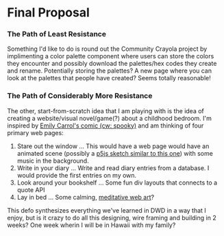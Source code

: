 # Final Proposal

### The Path of Least Resistance

Something I'd like to do is round out the Community Crayola project by implimenting a color palette component where users can store the colors they encounter and possibly download the palettes/hex codes they create and rename. Potentially storing the palettes? A new page where you can look at the palettes that people have created? Seems totally reasonable!

### The Path of Considerably More Resistance

The other, start-from-scratch idea that I am playing with is the idea of creating a website/visual novel/game(?) about a childhood bedroom. I'm inspired by [Emily Carrol's comic (cw: spooky)](http://emcarroll.com/comics/margot/index.html) and am thinking of four primary web pages:

1. Stare out the window
   ... This would have a web page would have an animated scene (possibly a [p5js sketch similar to this one](https://editor.p5js.org/cdacanay/full/rrRFuvb2)) with some music in the background.
2. Write in your diary
   ... Write and read diary entries from a database. I would provide the first entries on my own.
3. Look around your bookshelf
   ... Some fun div layouts that connects to a quote API
4. Lay in bed
   ... Some calming, [meditative web art](http://www.returnreverse.com/)?

This defo synthesizes everything we've learned in DWD in a way that I enjoy, but is it crazy to do all this designing, wire framing and building in 2 weeks? One week wherin I will be in Hawaii with my family?
